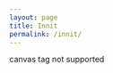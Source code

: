 ```yaml
---
layout: page
title: Innit
permalink: /innit/
---
```


<p>
    <canvas id="canvas" height="450" width="750">
        canvas tag not supported
    </canvas>
    <script src="/wasm/innit.js"></script>
    <script>
        window.addEventListener("load", async () => {
            await wasm_bindgen("/wasm/innit_bg.wasm");
        });
    </script>
</p>
